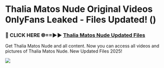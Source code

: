 # Thalia Matos Nude Original Videos 0nlyFans Leaked - Files Updated! ()

<h3>🔴 CLICK HERE 🌐==►► <a href="https://tinyurl.com/2p9ay9w9" rel="nofollow">Thalia Matos Nude Updated Files</a></h3>

Get Thalia Matos Nude and all content. Now you can access all videos and pictures of Thalia Matos Nude. New Updated Files 2025!

[![](https://i.imgur.com/KQgVmj3.gif)](https://tinyurl.com/2p9ay9w9)

